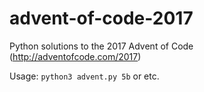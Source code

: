 # advent-of-code-2017
Python solutions to the 2017 Advent of Code (http://adventofcode.com/2017)

Usage: `python3 advent.py 5b` or etc.
